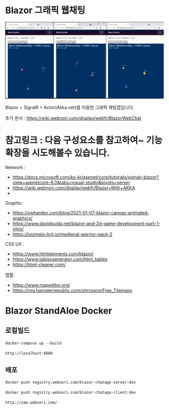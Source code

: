 # Blazor 그래픽 웹채팅

![ex_screenshot](./doc/intro.png)

Blazor + SigralR + Actor(Akka.net)를 이용한 그래픽 채팅앱입니다.

추가 문서 : https://wiki.webnori.com/display/webfr/BlazorWebChat


# 참고링크 : 다음 구성요소를 참고하여~ 기능확장을 시도해볼수 있습니다.

Network :
- https://docs.microsoft.com/ko-kr/aspnet/core/tutorials/signalr-blazor?view=aspnetcore-6.0&tabs=visual-studio&pivots=server
- https://wiki.webnori.com/display/webfr/Blazor+With+AKKA
- 

Graphic:
- https://swharden.com/blog/2021-01-07-blazor-canvas-animated-graphics/  
- https://www.davidguida.net/blazor-and-2d-game-development-part-1-intro/
- https://luizmelo.itch.io/medieval-warrior-pack-2

CSS UX :
- https://www.htmlelements.com/blazor/
- https://www.tablesgenerator.com/html_tables
- https://html-cleaner.com/

맵툴:
- https://www.mapeditor.org/
- https://rpg.hamsterrepublic.com/ohrrpgce/Free_Tilemaps

# Blazor StandAloe Docker

## 로컬빌드

	docker-compose up --build

	http://localhost:4080

## 배포

	docker push registry.webnori.com/blazor-chatapp-server:dev

	docker push registry.webnori.com/blazor-chatapp-client:dev

	http://sam.webnori.com/

